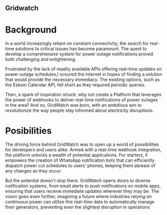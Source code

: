 ## Gridwatch

# Background

In a world increasingly reliant on constant connectivity, the search for real-time solutions to critical issues has become paramount. The quest to develop a comprehensive system for power outage notifications proved both challenging and enlightening.

Frustrated by the lack of readily available APIs offering real-time updates on power outage schedules,I scoured the internet in hopes of finding a solution that would provide the necessary immediacy. The existing options, such as the Eskom Calendar API, fell short as they required periodic queries.

Then, a spark of inspiration struck: why not create a Platform that leverages the power of webhooks to deliver real-time notifications of power outages in the area? And so, GridWatch was born, with an ambitious aim to revolutionize the way people stay informed about electricity disruptions.

# Posibilities

The driving force behind GridWatch was to open up a world of possibilities for developers and users alike. Armed with a real-time webhook integration, the platform unlocks a wealth of potential applications. For starters, it empowers the creation of WhatsApp notification bots that can efficiently dispatch power cut schedules to users' phones, keeping them abreast of any changes as they occur.

But the potential doesn't stop there. GridWatch opens doors to diverse notification systems, from email alerts to push notifications on mobile apps, ensuring that users receive immediate updates wherever they may be. The vision goes even further, imagining a future where industries relying on continuous power can utilize this real-time data to automatically manage their generators, preventing even the slightest disruption in operations